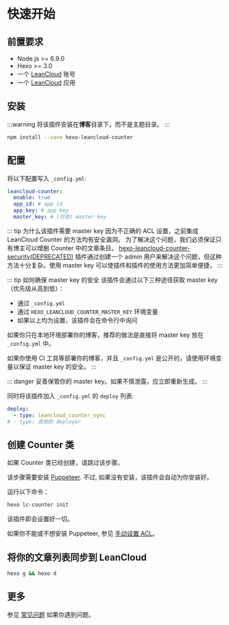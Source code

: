 # 快速开始

## 前置要求

- Node.js >= 6.9.0
- Hexo >= 3.0
- 一个 [LeanCloud](https://leancloud.cn) 账号
- 一个 [LeanCloud](https://leancloud.cn) 应用

## 安装

:::warning
将该插件安装在**博客**目录下，而不是主题目录。
:::

```sh
npm install --save hexo-leancloud-counter
```

## 配置

将以下配置写入 `_config.yml`:

```yaml
leancloud-counter:
  enable: true
  app_id: # app id
  app_key: # app key
  master_key: # (可选) master key
```

::: tip 为什么该插件需要 master key
因为不正确的 ACL 设置，之前集成 LeanCloud Counter 的方法均有安全漏洞。
为了解决这个问题，我们必须保证只有博主可以增删 Counter 中的文章条目。
[hexo-leancloud-counter-security(DEPRECATED)](https://github.com/theme-next/hexo-leancloud-counter-security) 插件通过创建一个 admin 用户来解决这个问题，但这种方法十分复杂。使用 master key 可以使插件和插件的使用方法更加简单便捷，
:::

::: tip 如何确保 master key 的安全
该插件会通过以下三种途径获取 master key（优先级从高到低）：
- 通过 `_config.yml`
- 通过 `HEXO_LEANCLOUD_COUNTER_MASTER_KEY` 环境变量
- 如果以上均为设置，该插件会在命令行中询问

如果你只在本地环境部署你的博客，推荐的做法是直接将 master key 放在 `_config.yml` 中。

如果你使用 CI 工具等部署你的博客，并且 `_config.yml` 是公开的，请使用环境变量以保证 master key 的安全。
:::

::: danger
妥善保管你的 master key。如果不慎泄露，应立即重新生成。
:::

同时将该插件加入 `_config.yml` 的 `deploy` 列表:

```yaml
deploy:
  - type: leancloud_counter_sync
# - type: 其他的 deployer
```

## 创建 Counter 类

如果 Counter 类已经创建，请跳过该步骤。

该步骤需要安装 [Puppeteer](https://pptr.dev/). 不过, 如果没有安装，该插件会自动为你安装好。

运行以下命令：

```sh
hexo lc-counter init
```

该插件即会设置好一切。

如果你不能或不想安装 Puppeteer, 参见 [手动设置 ACL](./manuallysetup)。

## 将你的文章列表同步到 LeanCloud

```sh
hexo g && hexo d
```

## 更多

参见 [常见问题](./troubleshooting) 如果你遇到问题。